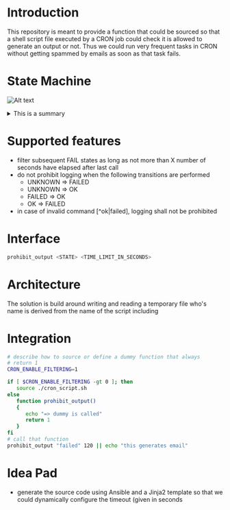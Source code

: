 
# Introduction

This repository is meant to provide a function that could be sourced so that a shell script file executed by a CRON job could check it is allowed to generate an output or not. Thus we could run very frequent tasks in CRON without getting spammed by emails as soon as that task fails.

# State Machine

![Alt text](https://g.gravizo.com/source/svg/custom_mark11?https%3A%2F%2Fraw.githubusercontent.com%2Fsmangels%2Fcron_filter_bash%2Fmain%2FREADME.md)
<details> 
<summary>This is a summary</summary>
custom_mark11
	digraph G {
		size = "8,8"
		main [shape=box]
		UNKNOWN -> OK [label="cmd:OK"]
		UNKNOWN -> FAILED [label="cmd:FAILED"]
		OK -> OK [label="cmd:OK"]
		OK -> FAILED [label="cmd:FAILED"]
		FAILED -> FAILED [label="cmd:FAILED"]
		FAILED -> OK [label="cmd:OK"]
		{rank = same; OK; FAILED;}
	}
custom_mark11
</details>


# Supported features

- filter subsequent FAIL states as long as not more than
  X number of seconds have elapsed after last call
- do not prohibit logging when the following transitions are performed
	- UNKNOWN => FAILED
	- UNKNOWN => OK
	- FAILED => OK
	- OK => FAILED
- in case of invalid command [^ok|failed], logging shall not be
  prohibited

# Interface

```sh
prohibit_output <STATE> <TIME_LIMIT_IN_SECONDS>
```


# Architecture

The solution is build around writing and reading a temporary file who's name is derived from the name of the script including

# Integration

```sh
# describe how to source or define a dummy function that always
# return 1
CRON_ENABLE_FILTERING=1

if [ $CRON_ENABLE_FILTERING -gt 0 ]; then
   source ./cron_script.sh
else
   function prohibit_output()
   {
      echo "=> dummy is called"
      return 1
   }
fi
# call that function
prohibit_output "failed" 120 || echo "this generates email"
```

# Idea Pad

- generate the source code using Ansible and a Jinja2 template
  so that we could dynamically configure the timeout (given in seconds
